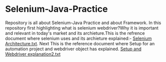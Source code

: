 # Selenium-Java-Practice
Repository is all about Selenium-Java Practice and about Framework.
In this repository first highlighting what is selenium webdriver?Why it is important and relevant in today's market and its archieture.This is the refrence document where selenium uses and its archieture explained:-
[Selenium Architecture.txt](https://github.com/user-attachments/files/17173130/Selenium.Architecture.txt).
Next This is the reference document where Setup for an automation project and webdriver object has explained.
[Setup and Webdriver explanation2.txt](https://github.com/user-attachments/files/17179394/Setup.and.Webdriver.explanation2.txt)
